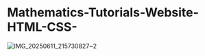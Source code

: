 # Mathematics-Tutorials-Website-HTML-CSS-
![IMG_20250611_215730827~2](https://github.com/user-attachments/assets/5b6f7b04-f72a-45d7-a9eb-102d66d57886)
